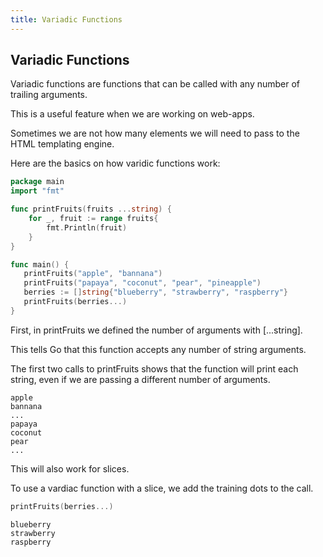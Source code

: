 ```yaml
---
title: Variadic Functions
---
```


## Variadic Functions

Variadic functions are functions that can be called with any number of trailing arguments.

This is a useful feature when we are working on web-apps. 

Sometimes we are not how many elements we will need to pass to the HTML templating engine.

Here are the basics on how varidic functions work:

```go
package main
import "fmt"

func printFruits(fruits ...string) {
    for _, fruit := range fruits{
        fmt.Println(fruit)
    }
}

func main() {
   printFruits("apple", "bannana")
   printFruits("papaya", "coconut", "pear", "pineapple")
   berries := []string{"blueberry", "strawberry", "raspberry"}
   printFruits(berries...)
}
```

First, in printFruits we defined the number of arguments with [...string].

This tells Go that this function accepts any number of string arguments.

The first two calls to printFruits shows that the function will print each string, even if we are passing a different number of arguments.

```text
apple
bannana
...
papaya
coconut
pear
...
```

This will also work for slices.

To use a vardiac function with a slice, we add the training dots to the call.

```go
printFruits(berries...)
```

```text
blueberry
strawberry
raspberry
```

